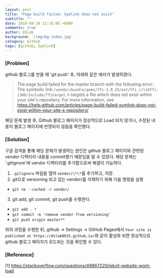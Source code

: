 ```yaml
---
layout: post
title: "Page build failed: Symlink does not exist"
subtitle: ""
date: 2018-08-28 12:10:00 +0900
comments: true
author: DSLab
background: '/img/bg-index.jpg'
category: Github
tags: [github, Symlink]
---
```


### [Problem]

github 블로그를 만들 때 'git push' 후, 아래와 같은 에러가 발생하였다.

>The page build failed for the master branch with the following error: The symbolic link `/vendor/bundle/gems/ffi-1.9.25/ext/ffi_c/libffi-i386/include/ffitarget.h` targets a file which does not exist within your site's repository. For more information, see https://help.github.com/articles/page-build-failed-symlink-does-not-exist-within-your-site-s-repository/

해당 문제 발생 후, Github 블로그 페이지가 정상적으로 Load 되지 않거나, 수정된 내용이 블로그 페이지에 반영되지 않음을 확인했다.

### [Solution]

구글 검색을 통해 해당 문제가 발생하는 원인은 github 블로그 페이지와 관련된 vendor 디렉터리 내용을 commit했기 때문임을 알 수 있었다. 해당 문제는 '.gitignore'에 vendor 디렉터리를 추가함으로써 해결이 가능하다.

1. `.gitignore` 파일을 열어 `vendor/\*\*`를 추가하고, 저장.
2. git으로 versioning 되고 있는 vendor/를 삭제하기 위해 다음 명령을 실행
  * `git rm --cached -r vendor/`
3. git add, git commit, git push를 수행한다.
* `git add . *`
* `git commit -m 'remove vendor from versioning'`
* `git push origin master**`

위의 과정을 수행한 뒤, github -> Settings -> GitHub Pages에서 `Your site is published at https://dslab0915.github.io/`와 같이 활성화 되면 정상적으로 github 블로그 페이지가 로드되는 것을 확인할 수 있다.

### [Reference]

[1] https://stackoverflow.com/questions/49867220/jekyll-website-wont-load
